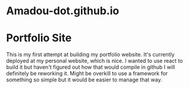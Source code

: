 # Amadou-dot.github.io

# Portfolio Site

This is my first attempt at building my portfolio website.
It's currently deployed at my personal website, which is nice.
I wanted to use react to build it but haven't figured out how that would compile in github
I will definitely be reworking it. Might be overkill to use a framework for something so simple but it would be easier to manage that way.
